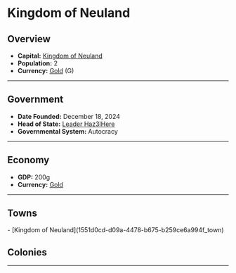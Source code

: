 <!--UNDEDITED FILE, remove this entire line if this file has been edited!-->
# <!--NAME-->Kingdom of Neuland<!--NAME-->

## Overview

- **Capital:** <!--CAPITAL_LINK-->[Kingdom of Neuland](1551d0cd-d09a-4478-b675-b259ce6a994f_town)<!--CAPITAL_LINK-->
- **Population:** <!--POPULATION-->2<!--POPULATION-->
- **Currency:** <!--CURRENCY_LINK-->[Gold](Gold_currency)<!--CURRENCY_LINK--> (<!--CURRENCY_ABV-->G<!--CURRENCY_ABV-->)

---

## Government

- **Date Founded:** <!--FOUNDED-->December 18, 2024<!--FOUNDED-->
- **Head of State:** <!--LEADER_TITLE_LINK-->[Leader Haz3lHere](Haz3lHere_user)<!--LEADER_TITLE_LINK-->
- **Governmental System:** <!--GOVERNMENT-->Autocracy<!--GOVERNMENT-->

---

## Economy

- **GDP:** <!--GDP-->200g<!--GDP-->
- **Currency:** <!--CURRENCY_LINK-->[Gold](Gold_currency)<!--CURRENCY_LINK-->

---

## Towns

<!--TOWNS-->- [Kingdom of Neuland](1551d0cd-d09a-4478-b675-b259ce6a994f_town)<!--TOWNS-->

## Colonies

<!--COLONIES--><!--COLONIES-->

---